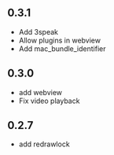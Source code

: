 0.3.1
-----
* Add 3speak
* Allow plugins in webview
* Add mac_bundle_identifier

0.3.0
-----
* add webview
* Fix video playback

0.2.7
-----
* add redrawlock